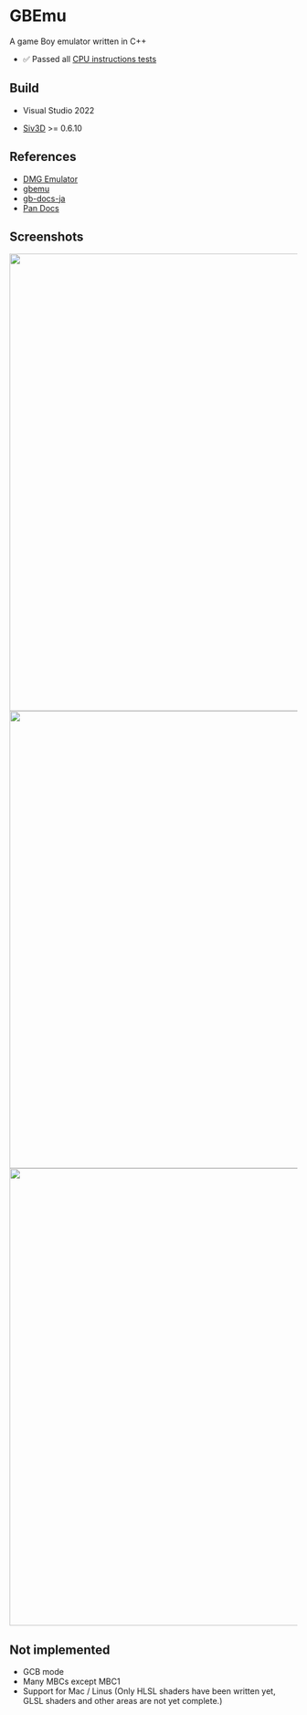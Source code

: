 # GBEmu
A game Boy emulator written in C++

- ✅ Passed all [CPU instructions tests](https://github.com/retrio/gb-test-roms/tree/master/cpu_instrs)

## Build

- Visual Studio 2022

- [Siv3D](https://github.com/Siv3D/OpenSiv3D) >= 0.6.10

## References
  
  * [DMG Emulator](https://github.com/voidproc/dmge)
  * [gbemu](https://github.com/jgilchrist/gbemu)
  * [gb-docs-ja](https://github.com/pokemium/gb-docs-ja)
  * [Pan Docs](http://bgb.bircd.org/pandocs.htm)

## Screenshots

<img src="https://github.com/sashi0034/GBEmu/assets/82739042/181d9a71-6b28-400a-9f02-283e020120c3" width="800">

<img src="https://github.com/sashi0034/GBEmu/assets/82739042/893cb732-bc2f-4b4b-8d08-63b4b827a135" width="800">

<img src="https://github.com/sashi0034/GBEmu/assets/82739042/2338a340-3469-48e6-9362-9d47105607bb" width="800">

## Not implemented

  * GCB mode
  * Many MBCs except MBC1
  * Support for Mac / Linus (Only HLSL shaders have been written yet, GLSL shaders and other areas are not yet complete.)
